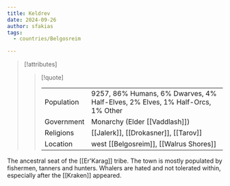 ```yaml
---
title: Keldrev
date: 2024-09-26
author: sfakias
tags:
  - countries/Belgosreim

---
```

> [!attributes]
> 
> > [!quote]
> >
> > | | |
> > | --- | --- |
> > | Population | 9257, 86% Humans, 6% Dwarves, 4% Half-Elves, 2% Elves, 1% Half-Orcs, 1% Other |
> > | Government | Monarchy (Elder [[Vaddlash]]) |
> > | Religions | [[Jalerk]], [[Drokasner]], [[Tarov]] |
> > | Location | west [[Belgosreim]], [[Walrus Shores]] |

The ancestral seat of the [[Er'Karag]] tribe. The town is mostly populated by fishermen, tanners and hunters. Whalers are hated and not tolerated within, especially after the [[Kraken]] appeared.